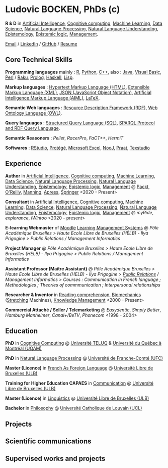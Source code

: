 # Ludovic BOCKEN, PhDs (c)

**R & D** in 
[Artificial Intelligence](https://en.wikipedia.org/wiki/Artificial_intelligence),
[Cognitive computing](https://en.wikipedia.org/wiki/Cognitive_computing), 
[Machine Learning](https://en.wikipedia.org/wiki/Machine_learning), 
[Data Science](https://en.wikipedia.org/wiki/Data_science), 
[Natural Language Processing](https://en.wikipedia.org/wiki/Natural_language_processing),
[Natural Language Understanding](https://en.wikipedia.org/wiki/Natural-language_understanding),
[Epistemology](https://en.wikipedia.org/wiki/Epistemology),
[Epistemic logic](https://en.wikipedia.org/wiki/Epistemic_modal_logic),
[Management](https://en.wikipedia.org/wiki/Management).

[Email](mailto:lbocken@gmail.com) / [LinkedIn](https://www.linkedin.com/in/ludovicbocken/) / [GitHub](https://github.com/lbocken) / [Resume](https://lbocken.github.io/resume/)

## Core Technical Skills

**Programming languages** 
mainly : 
[R](https://en.wikipedia.org/wiki/R_(programming_language/)),
[Python](https://en.wikipedia.org/wiki/Python_(programming_language)),
[C++](https://en.wikipedia.org/wiki/C%2B%2B),
also : 
[Java](https://en.wikipedia.org/wiki/Java_(programming_language)),
[Visual Basic](https://en.wikipedia.org/wiki/Visual_Basic),
[Perl](https://en.wikipedia.org/wiki/Perl) / [Raku](https://en.wikipedia.org/wiki/Raku_(programming_language)),
[Prolog](https://en.wikipedia.org/wiki/Prolog),
[Haskell](https://en.wikipedia.org/wiki/Haskell_(programming_language)),
[Lisp](https://en.wikipedia.org/wiki/Lisp_(programming_language)).


**Markup languages** :
[Hypertext Markup Language (HTML)](https://en.wikipedia.org/wiki/HTML), 
[Extensible Markup Language (XML)](https://en.wikipedia.org/wiki/XML), 
[JSON (JavaScript Object Notation)](https://en.wikipedia.org/wiki/JSON), 
[Artificial Intelligence Markup Language (AIML)](https://en.wikipedia.org/wiki/AIML), 
[LaTeX](https://en.wikipedia.org/wiki/LaTeX), 

**Semantic Web languages** :
[Resource Description Framework (RDF)](https://en.wikipedia.org/wiki/Resource_Description_Framework),
[Web Ontology Language (OWL)](https://en.wikipedia.org/wiki/Web_Ontology_Language).

**Query languages** :
[Structured Query Language (SQL)](https://en.wikipedia.org/wiki/SQL),
[SPARQL Protocol and RDF Query Language](https://en.wikipedia.org/wiki/SPARQL).

**Semantic Reasoners** :
*Pellet*, *RacerPro*, *FaCT++*, *HermiT*

**Softwares** :
[RStudio](https://en.wikipedia.org/wiki/RStudio),
[Protégé](https://en.wikipedia.org/wiki/Prot%C3%A9g%C3%A9_(software)),
[Microsoft Excel](https://en.wikipedia.org/wiki/Microsoft_Excel),
[NooJ](https://en.wikipedia.org/wiki/NooJ),
[Praat](https://en.wikipedia.org/wiki/Praat),
[Texstudio](https://en.wikipedia.org/wiki/TeXstudio)
    
## Experience

**Author** in
[Artificial Intelligence](https://en.wikipedia.org/wiki/Artificial_intelligence),
[Cognitive computing](https://en.wikipedia.org/wiki/Cognitive_computing), 
[Machine Learning](https://en.wikipedia.org/wiki/Machine_learning), 
[Data Science](https://en.wikipedia.org/wiki/Data_science), 
[Natural Language Processing](https://en.wikipedia.org/wiki/Natural_language_processing),
[Natural Language Understanding](https://en.wikipedia.org/wiki/Natural-language_understanding),
[Epistemology](https://en.wikipedia.org/wiki/Epistemology),
[Epistemic logic](https://en.wikipedia.org/wiki/Epistemic_modal_logic),
[Management](https://en.wikipedia.org/wiki/Management)
@ 
[Packt](https://en.wikipedia.org/wiki/Packt),
[O'Reilly](https://en.wikipedia.org/wiki/O%27Reilly_Media),
[Manning](https://en.wikipedia.org/wiki/Manning_Publications),
[Apress](https://en.wikipedia.org/wiki/Apress),
[Springer](https://en.wikipedia.org/wiki/Springer_Publishing)
<2020 - Present>

**Consultant** in
[Artificial Intelligence](https://en.wikipedia.org/wiki/Artificial_intelligence),
[Cognitive computing](https://en.wikipedia.org/wiki/Cognitive_computing), 
[Machine Learning](https://en.wikipedia.org/wiki/Machine_learning), 
[Data Science](https://en.wikipedia.org/wiki/Data_science), 
[Natural Language Processing](https://en.wikipedia.org/wiki/Natural_language_processing),
[Natural Language Understanding](https://en.wikipedia.org/wiki/Natural-language_understanding),
[Epistemology](https://en.wikipedia.org/wiki/Epistemology),
[Epistemic logic](https://en.wikipedia.org/wiki/Epistemic_modal_logic),
[Management](https://en.wikipedia.org/wiki/Management)
@ *myRide*, *explorance*, *iWintoo* <2020 - present>

**E-learning Webmaster** of [Moodle](https://en.wikipedia.org/wiki/Moodle) [Learning Management Systems](https://en.wikipedia.org/wiki/Learning_management_system) @ *Pôle Académique Bruxelles > Haute Ecole Libre de Bruxelles (HELB) - Ilya Prigogine > Public Relations / Management Informatics*

**Project Manager** @ *Pôle Académique Bruxelles > Haute Ecole Libre de Bruxelles (HELB) - Ilya Prigogine > Public Relations / Management Informatics*

**Assistant Professor (Maître Assistant)** @ *Pôle Académique Bruxelles > Haute Ecole Libre de Bruxelles (HELB) - Ilya Prigogine > [Public Relations](https://en.wikipedia.org/wiki/Public_relations) / Management Informatics > Courses : Communication in French language ; Methodologies ; Theories of commmunication ; Interpersonal relationships*

**Researcher & Inventor** in [Reading comprehension](https://en.wikipedia.org/wiki/Reading_comprehension), [Biomechanics](https://en.wikipedia.org/wiki/Biomechanics) ([Stretching](https://en.wikipedia.org/wiki/Stretching) Machines), [Knowledge Management](https://en.wikipedia.org/wiki/Knowledge_management) <2000 - Present>

**Commercial Attaché / Seller / Telemarketing** @ *Easydentic*, *Simply Better*, *Hamburg Manheimer*, *Canal+/BeTV*, *Phonecom* <1998 - 2004>

## Education
**PhD** in [Cognitive Computing](https://en.wikipedia.org/wiki/Cognitive_computing) @ [Université TELUQ](https://en.wikipedia.org/wiki/Universit%C3%A9_T%C3%89LUQ) & [Université du Québec à Montréal (UQAM)](https://en.wikipedia.org/wiki/Universit%C3%A9_du_Qu%C3%A9bec_%C3%A0_Montr%C3%A9al)

**PhD** in [Natural Language Processing](https://en.wikipedia.org/wiki/Natural_language_processing) @ [Université de Franche-Comté (UFC)](https://en.wikipedia.org/wiki/University_of_Franche-Comt%C3%A9)

**Master (Licence)** in [French As Foreign Language](https://en.wikipedia.org/wiki/Fran%C3%A7ais_langue_%C3%A9trang%C3%A8re) @ [Université Libre de Bruxelles (ULB)](https://en.wikipedia.org/wiki/Universit%C3%A9_libre_de_Bruxelles)

**Training for Higher Education CAPAES** in [Communication](https://en.wikipedia.org/wiki/Communication) @ [Université Libre de Bruxelles (ULB)](https://en.wikipedia.org/wiki/Universit%C3%A9_libre_de_Bruxelles)

**Master (Licence)** in [Linguistics](https://en.wikipedia.org/wiki/Linguistics) @ [Université Libre de Bruxelles (ULB)](https://en.wikipedia.org/wiki/Universit%C3%A9_libre_de_Bruxelles)

**Bachelor** in [Philosophy](https://en.wikipedia.org/wiki/Philosophy) @ [Université Catholique de Louvain (UCL)](https://en.wikipedia.org/wiki/Universit%C3%A9_catholique_de_Louvain)

## Projects

## Scientific communications

## Supervised works and projects
